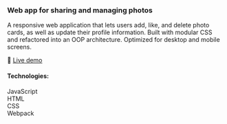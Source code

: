 ### Web app for sharing and managing photos
A responsive web application that lets users add, like, and delete photo cards, as well as update their profile information. Built with modular CSS and refactored into an OOP architecture. Optimized for desktop and mobile screens.

🔗  [Live demo](https://lighthearted-kitsune-796c68.netlify.app/)

#### Technologies:
JavaScript  
HTML  
CSS  
Webpack

